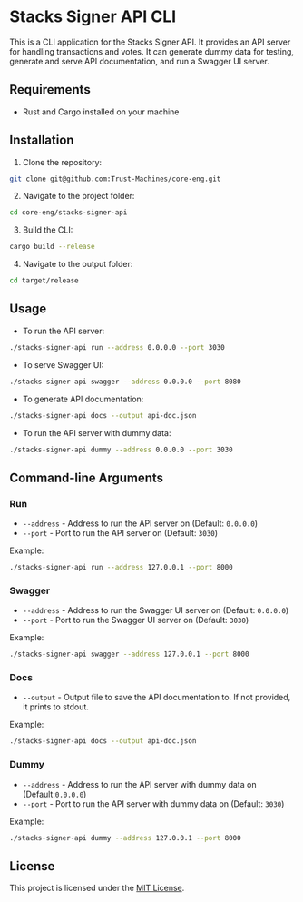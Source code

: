 # Stacks Signer API CLI

This is a CLI application for the Stacks Signer API. It provides an API server for handling transactions and votes. It can generate dummy data for testing,  generate and serve API documentation, and run a Swagger UI server.

## Requirements

- Rust and Cargo installed on your machine

## Installation

1. Clone the repository:

```bash
git clone git@github.com:Trust-Machines/core-eng.git
```

2. Navigate to the project folder:

```bash
cd core-eng/stacks-signer-api
```

3. Build the CLI:

```bash
cargo build --release
```

4. Navigate to the output folder:

```bash
cd target/release
```

## Usage

- To run the API server:

```bash
./stacks-signer-api run --address 0.0.0.0 --port 3030
```

- To serve Swagger UI:

```bash
./stacks-signer-api swagger --address 0.0.0.0 --port 8080
```

- To generate API documentation:

```bash
./stacks-signer-api docs --output api-doc.json
```

- To run the API server with dummy data:

```bash
./stacks-signer-api dummy --address 0.0.0.0 --port 3030
```

## Command-line Arguments

### Run

- `--address` - Address to run the API server on (Default: `0.0.0.0`)
- `--port` - Port to run the API server on (Default: `3030`)

Example:

```bash
./stacks-signer-api run --address 127.0.0.1 --port 8000
```

### Swagger

- `--address` - Address to run the Swagger UI server on (Default: `0.0.0.0`)
- `--port` - Port to run the Swagger UI server on (Default: `3030`)

Example:

```bash
./stacks-signer-api swagger --address 127.0.0.1 --port 8000
```

### Docs

- `--output` - Output file to save the API documentation to. If not provided, it prints to stdout.

Example:

```bash
./stacks-signer-api docs --output api-doc.json
```

### Dummy

- `--address` - Address to run the API server with dummy data on (Default:`0.0.0.0`)
- `--port` - Port to run the API server with dummy data on (Default: `3030`)

Example:

```bash
./stacks-signer-api dummy --address 127.0.0.1 --port 8000
```

## License

This project is licensed under the [MIT License](LICENSE).